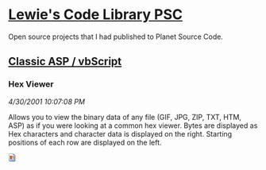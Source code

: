 # [Lewie's Code Library PSC](../../README.md)

Open source projects that I had published to Planet Source Code.

## [Classic ASP / vbScript](../README.md)

### Hex Viewer

*4/30/2001 10:07:08 PM*

Allows you to view the binary data of any file (GIF, JPG, ZIP, TXT, HTM, ASP) as if you were looking at a common hex viewer. Bytes are displayed as Hex characters and character data is displayed on the right. Starting positions of each row are displayed on the left.

![Screenshot of Hex Viewer](/screenshot.gif)



